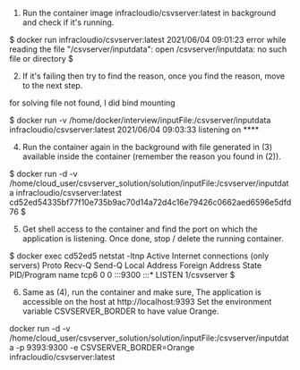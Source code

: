 1. Run the container image infracloudio/csvserver:latest in background and check if it's running.

$ docker run infracloudio/csvserver:latest
2021/06/04 09:01:23 error while reading the file "/csvserver/inputdata": open /csvserver/inputdata: no such file or directory
$

2. If it's failing then try to find the reason, once you find the reason, move to the next step.

for solving file not found, I did bind mounting

$ docker run -v /home/docker/interview/inputFile:/csvserver/inputdata infracloudio/csvserver:latest
2021/06/04 09:03:33 listening on ****

4. Run the container again in the background with file generated in (3) available inside the container (remember the reason you found in (2)).

$ docker run -d -v /home/cloud_user/csvserver_solution/solution/inputFile:/csvserver/inputdata infracloudio/csvserver:latest
cd52ed54335bf77f10e735b9ac70d14a72d4c16e79426c0662aed6596e5dfd76
$

5. Get shell access to the container and find the port on which the application is listening. Once done, stop / delete the running container.

$ docker exec cd52ed5 netstat -ltnp
Active Internet connections (only servers)
Proto Recv-Q Send-Q Local Address           Foreign Address         State       PID/Program name
tcp6       0      0 :::9300                 :::*                    LISTEN      1/csvserver
$


6. Same as (4), run the container and make sure,
        The application is accessible on the host at http://localhost:9393
        Set the environment variable CSVSERVER_BORDER to have value Orange.

docker run -d -v /home/cloud_user/csvserver_solution/solution/inputFile:/csvserver/inputdata -p 9393:9300 -e CSVSERVER_BORDER=Orange infracloudio/csvserver:latest
